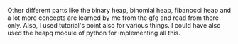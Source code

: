 Other different parts like the binary heap, binomial heap, fibanocci heap and a lot more concepts are learned by me from the gfg and read from there only.
Also, I used tutorial's point also for various things.
I could have also used the heapq module of python for implementing all this.
